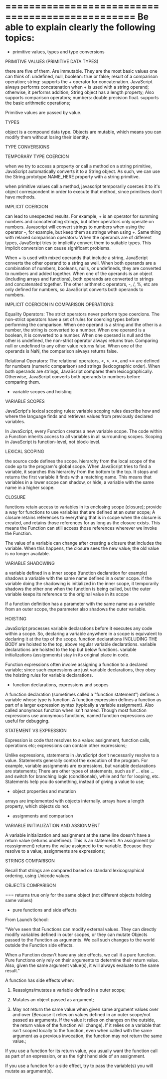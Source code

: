================================================
Be able to explain clearly the following topics:
================================================

- primitive values, types and type conversions

PRIMITIVE VALUES (PRIMITIVE DATA TYPES)

there are five of them. Are immutable. They are the most basic values one can think of: undefined,
null,
boolean: true or false; result of a comparison operation;
string: supports the + operator for concatenation. JavaScript always performs concatenation when + is used with a string operand; otherwise, it performs addition; String object has a length property; Also supports comparison operators;
numbers: double precision float. supports the basic arithmetic operations;


Primitive values are passed by value.

TYPES

object is a compound data type. Objects are mutable, which means you can modify them without losing their identity.

TYPE CONVERSIONS

TEMPORARY TYPE COERCION

when we try to access a property or call a method on a string primitive, JavaScript automatically converts it to a String object. As such, we can use the String.prototype.NAME_HERE property with a string primitive.

when primitive values call a method, javascript temporarily coerces it to it's object correspondent in order to execute that method, since primitives don't have methods.

IMPLICIT COERCION

can lead to unexpected results. For example, + is an operator for summing numbers and concatenating strings, but other operators only operate on numbers. Javascript will convert strings to numbers when using the operator -, for example, but keep them as strings when using +. Same thing with relaxed comparison operators: When the operands are of different types, JavaScript tries to implicitly convert them to suitable types. This implicit conversion can cause significant problems.

When + is used with mixed operands that include a string, JavaScript converts the other operand to a string as well. When both operands are a combination of numbers, booleans, nulls, or undefineds, they are converted to numbers and added together. When one of the operands is an object (including arrays and functions), both operands are converted to strings and concatenated together. The other arithmetic operators, -, /, %, etc are only defined for numbers, so JavaScript converts both operands to numbers.

IMPLICIT COERCION IN COMPARISON OPERATIONS:

Equality Operators: The strict operators never perform type coercions. The non-strict operators have a set of rules for coercing types before performing the comparison. When one operand is a string and the other is a number, the string is converted to a number. When one operand is a boolean, it is converted to a number. When one operand is null and the other is undefined, the non-strict operator always returns true. Comparing null or undefined to any other value returns false. When one of the operands is NaN, the comparison always returns false.

Relational Operators: The relational operators, <, >, <=, and >= are defined for numbers (numeric comparison) and strings (lexicographic order). When both operands are strings, JavaScript compares them lexicographically. Otherwise, JavaScript converts both operands to numbers before comparing them.



- variable scopes and hoisting

VARIABLE SCOPES

JavaScript's lexical scoping rules: variable scoping rules describe how and where the language finds and retrieves values from previously declared variables.

In JavaScript, every Function creates a new variable scope. The code within a Function inherits access to all variables in all surrounding scopes. Scoping in JavaScript is function-level, not block-level.

LEXICAL SCOPING

the source code defines the scope. hierarchy from the local scope of the code up to the program's global scope. When JavaScript tries to find a variable, it searches this hierarchy from the bottom to the top. It stops and returns the first variable it finds with a matching name. This means that variables in a lower scope can shadow, or hide, a variable with the same name in a higher scope.

CLOSURE

functions retain access to variables in its enclosing scope (closure); provide a way for functions to use variables that are defined at an outer scope; A closure retains references to everything that is in scope when the closure is created, and retains those references for as long as the closure exists. This means the Function can still access those references wherever we invoke the Function.

The value of a variable can change after creating a closure that includes the variable. When this happens, the closure sees the new value; the old value is no longer available.

VARIABLE SHADOWING

a variable defined in a inner scope (function declaration for example) shadows a variable with the same name defined in a outer scope. if the variable doing the shadowing is initialized in the inner scope, it temporarily shadows the other one when the function is being called, but the outer variable keeps its reference to the original value in its scope

If a function definition has a parameter with the same name as a variable from an outer scope, the parameter also shadows the outer variable.

HOISTING

JavaScript processes variable declarations before it executes any code within a scope. So, declaring a variable anywhere in a scope is equivalent to declaring it at the top of the scope. function declarations INCLUDING THE BODY are hoisted to the top, above regular variable declarations. variable declarations are hoisted to the top but below functions. variable initializations (assignments) stay in its original place in code.

Function expressions often involve assigning a function to a declared variable; since such expressions are just variable declarations, they obey the hoisting rules for variable declarations.



- function declarations, expressions and scopes

A function declaration (sometimes called a "function statement") defines a variable whose type is function.
A function expression defines a function as part of a larger expression syntax (typically a variable assignment). Also called anonymous function when isn't named. Though most function expressions use anonymous functions, named function expressions are useful for debugging.


STATEMENT VS EXPRESSION

Expression is code that resolves to a value: assignment, function calls, operations etc; expressions can contain other expressions;

Unlike expressions, statements in JavaScript don't necessarily resolve to a value. Statements generally control the execution of the program. For example, variable assignments are expressions, but variable declarations are statements; There are other types of statements, such as if ... else ... and switch for branching logic (conditionals), while and for for looping, etc. Statements help you do something, instead of giving a value to use;

- object properties and mutation

arrays are implemented with objects internally. arrays have a length property, which objects do not.

- assignments and comparison

VARIABLE INITIALIZATION AND ASSIGNMENT

A variable initialization and assignment at the same line doesn't have a return value (returns undefined). This is an statement. An assignment (or reassignment) returns the value assigned to the variable. Because they resolve to a value, assignments are expressions;

STRINGS COMPARISON

Recall that strings are compared based on standard lexicographical ordering, using Unicode values.

OBJECTS COMPARISON

=== returns true only for the same object (not different objects holding same values)

- pure functions and side effects

From Launch School:

"We've seen that Functions can modify external values. They can directly modify variables defined in outer scopes, or they can mutate Objects passed to the Function as arguments. We call such changes to the world outside the Function side effects.

When a Function doesn't have any side effects, we call it a pure function. Pure functions only rely on their arguments to determine their return value. Also, given the same argument value(s), it will always evaluate to the same result."

A function has side effects when:

1. Reassigns/mutates a variable defined in a outer scope;

2. Mutates an object passed as argument;

3. May not return the same value when given same argument values over and over (Because it relies on values defined in an outer scope/not passed as arguments. If the value it relies on changes on the outside, the return value of the function will change). If it relies on a variable that isn't scoped locally to the function, even when called with the same argument as a previous invocation, the function may not return the same value.;

If you use a function for its return value, you usually want the function call as part of an expression, or as the right hand side of an assignment.

If you use a function for a side effect, try to pass the variable(s) you will mutate as argument(s).



